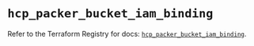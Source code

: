 # `hcp_packer_bucket_iam_binding`

Refer to the Terraform Registry for docs: [`hcp_packer_bucket_iam_binding`](https://registry.terraform.io/providers/hashicorp/hcp/0.94.0/docs/resources/packer_bucket_iam_binding).
